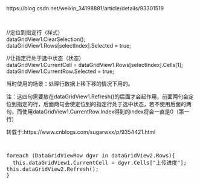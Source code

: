 <p>&nbsp;</p>
<p>https://blog.csdn.net/weixin_34198881/article/details/93301519</p>
<p>&nbsp;</p>
<div id="content_views" class="htmledit_views">
<div id="cnblogs_post_body" class="blogpost-body">
<p>//定位到指定行（样式）<br />dataGridView1.ClearSelection();<br />dataGridView1.Rows[selectIndex].Selected = true;</p>
<p>//让指定行处于选中状态（状态）<br />dataGridView1.CurrentCell = dataGridView1.Rows[selectIndex].Cells[1];<br />dataGridView1.CurrentRow.Selected = true;</p>
<p>当时使用的场景：处理行数据上移下移的情况下用的。</p>
<p>注：这四句需要放在dataGridView1.Refresh()的后面才会起作用，前面两句会定位到指定的行，后面两句会使定位到的指定行处于选中状态，若不使用后面的两句，而使用dataGridView1.CurrentRow.Index得到的index将会一直是0（第一行）</p>


</div>
<p>转载于:https://www.cnblogs.com/sugarwxx/p/9354421.html</p>
<p>&nbsp;</p>
<div class="cnblogs_Highlighter">
<pre class="brush:csharp;gutter:true;">foreach (DataGridViewRow dgvr in dataGridView2.Rows){
  this.dataGridView1.CurrentCell = dgvr.Cells["上传进度"];
this.dataGridView2.Refresh();
}
</pre>
</div>
<p>&nbsp;</p>
<p>&nbsp;</p>
</div>